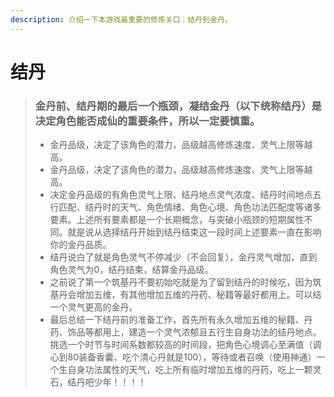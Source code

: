```yaml
---
description: 介绍一下本游戏最重要的修炼关口：结丹到金丹。
---
```


# 结丹

> ### 金丹前、结丹期的最后一个瓶颈，凝结金丹（以下统称结丹）是决定角色能否成仙的重要条件，所以一定要慎重。
>
> * 金丹品级，决定了该角色的潜力，品级越高修炼速度、灵气上限等越高。
> * 金丹品级，决定了该角色的潜力，品级越高修炼速度、灵气上限等越高。 
> * 决定金丹品级的有角色灵气上限、结丹地点灵气浓度、结丹时间地点五行匹配、结丹时的天气、角色情绪、角色心境、角色功法匹配度等诸多要素。上述所有要素都是一个长期概念，与突破小瓶颈的短期属性不同。就是说从选择结丹开始到结丹结束这一段时间上述要素一直在影响你的金丹品质。
> * 结丹说白了就是角色灵气不停减少（不会回复），金丹灵气增加，直到角色灵气为0，结丹结束，结算金丹品级。
> * 之前说了第一个筑基丹不要初始吃就是为了留到结丹的时候吃，因为筑基丹会增加五维，有其他增加五维的丹药、秘籍等最好都用上。可以结一个灵气更高的金丹。
> * 最后总结一下结丹前的准备工作，首先所有永久增加五维的秘籍、丹药、饰品等都用上，建造一个灵气浓郁且五行生自身功法的结丹地点。挑选一个时节与时间系数都较高的时间段，把角色心境调心至满值（调心到80装备香囊、吃个清心丹就是100），等待或者召唤（使用神通）一个生自身功法属性的天气，吃上所有临时增加五维的丹药，吃上一颗灵石，结丹吧少年！！！！

